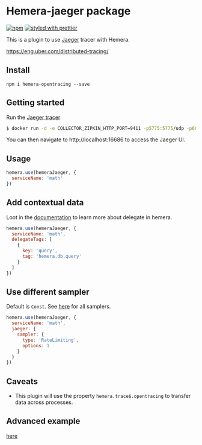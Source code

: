 # Hemera-jaeger package

[![npm](https://img.shields.io/npm/v/hemera-jaeger.svg?maxAge=3600)](https://www.npmjs.com/package/hemera-jaeger)
[![styled with prettier](https://img.shields.io/badge/styled_with-prettier-ff69b4.svg)](#badge)

This is a plugin to use [Jaeger](http://jaeger.readthedocs.io/en/latest/) tracer with Hemera.

https://eng.uber.com/distributed-tracing/

## Install

```
npm i hemera-opentracing --save
```

## Getting started
Run the [Jaeger tracer](http://jaeger.readthedocs.io/en/latest/)
```bash
$ docker run -d -e COLLECTOR_ZIPKIN_HTTP_PORT=9411 -p5775:5775/udp -p6831:6831/udp -p6832:6832/udp -p5778:5778 -p16686:16686 -p14268:14268 -p9411:9411 jaegertracing/all-in-one:latest
```
You can then navigate to http://localhost:16686 to access the Jaeger UI.

## Usage

```js
hemera.use(hemeraJaeger, {
  serviceName: 'math'
})
```

## Add contextual data
Loot in the [documentation](https://hemerajs.github.io/hemera/1_delegate.html) to learn more about delegate in hemera.

```js
hemera.use(hemeraJaeger, {
  serviceName: 'math',
  delegateTags: [
    {
      key: 'query',
      tag: 'hemera.db.query'
    }
  ]
})
```

## Use different sampler
Default is `Const`. See [here](https://github.com/uber/jaeger-client-node/tree/master/src/samplers) for all samplers.

```js
hemera.use(hemeraJaeger, {
  serviceName: 'math',
  jaeger: {
    sampler: {
      type: 'RateLimiting',
      options: 1
    }
  }
})
```


## Caveats

- This plugin will use the property `hemera.trace$.opentracing` to transfer data across processes.

## Advanced example
[here](/examples/monitoring/jaeger.js)
